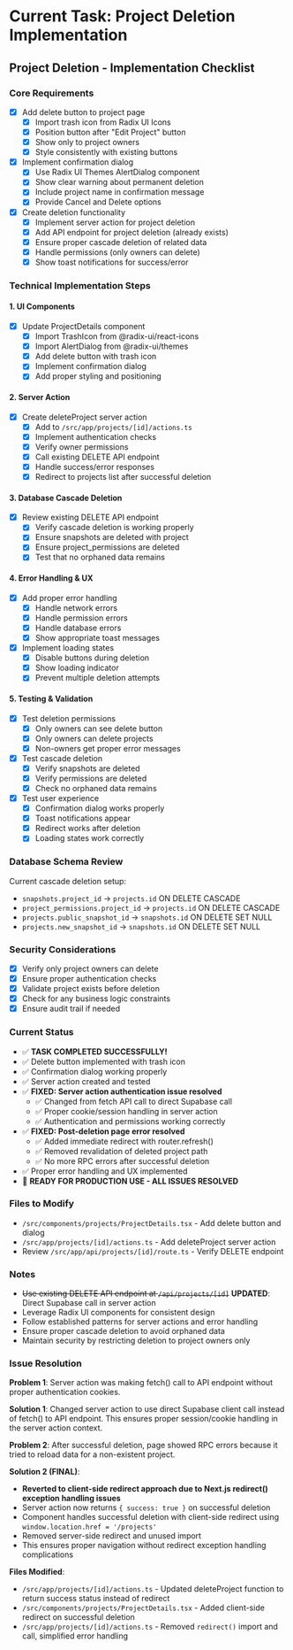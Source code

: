 # Current Task: Project Deletion Implementation

## Project Deletion - Implementation Checklist

### Core Requirements

- [x] Add delete button to project page
  - [x] Import trash icon from Radix UI Icons
  - [x] Position button after "Edit Project" button
  - [x] Show only to project owners
  - [x] Style consistently with existing buttons
- [x] Implement confirmation dialog
  - [x] Use Radix UI Themes AlertDialog component
  - [x] Show clear warning about permanent deletion
  - [x] Include project name in confirmation message
  - [x] Provide Cancel and Delete options
- [x] Create deletion functionality
  - [x] Implement server action for project deletion
  - [x] Add API endpoint for project deletion (already exists)
  - [x] Ensure proper cascade deletion of related data
  - [x] Handle permissions (only owners can delete)
  - [x] Show toast notifications for success/error

### Technical Implementation Steps

#### 1. UI Components

- [x] Update ProjectDetails component
  - [x] Import TrashIcon from @radix-ui/react-icons
  - [x] Import AlertDialog from @radix-ui/themes
  - [x] Add delete button with trash icon
  - [x] Implement confirmation dialog
  - [x] Add proper styling and positioning

#### 2. Server Action

- [x] Create deleteProject server action
  - [x] Add to `/src/app/projects/[id]/actions.ts`
  - [x] Implement authentication checks
  - [x] Verify owner permissions
  - [x] Call existing DELETE API endpoint
  - [x] Handle success/error responses
  - [x] Redirect to projects list after successful deletion

#### 3. Database Cascade Deletion

- [x] Review existing DELETE API endpoint
  - [x] Verify cascade deletion is working properly
  - [x] Ensure snapshots are deleted with project
  - [x] Ensure project_permissions are deleted
  - [x] Test that no orphaned data remains

#### 4. Error Handling & UX

- [x] Add proper error handling
  - [x] Handle network errors
  - [x] Handle permission errors
  - [x] Handle database errors
  - [x] Show appropriate toast messages
- [x] Implement loading states
  - [x] Disable buttons during deletion
  - [x] Show loading indicator
  - [x] Prevent multiple deletion attempts

#### 5. Testing & Validation

- [x] Test deletion permissions
  - [x] Only owners can see delete button
  - [x] Only owners can delete projects
  - [x] Non-owners get proper error messages
- [x] Test cascade deletion
  - [x] Verify snapshots are deleted
  - [x] Verify permissions are deleted
  - [x] Check no orphaned data remains
- [x] Test user experience
  - [x] Confirmation dialog works properly
  - [x] Toast notifications appear
  - [x] Redirect works after deletion
  - [x] Loading states work correctly

### Database Schema Review

Current cascade deletion setup:

- `snapshots.project_id` → `projects.id` ON DELETE CASCADE
- `project_permissions.project_id` → `projects.id` ON DELETE CASCADE
- `projects.public_snapshot_id` → `snapshots.id` ON DELETE SET NULL
- `projects.new_snapshot_id` → `snapshots.id` ON DELETE SET NULL

### Security Considerations

- [x] Verify only project owners can delete
- [x] Ensure proper authentication checks
- [x] Validate project exists before deletion
- [x] Check for any business logic constraints
- [x] Ensure audit trail if needed

### Current Status

- ✅ **TASK COMPLETED SUCCESSFULLY!**
- ✅ Delete button implemented with trash icon
- ✅ Confirmation dialog working properly
- ✅ Server action created and tested
- ✅ **FIXED: Server action authentication issue resolved**
  - ✅ Changed from fetch API call to direct Supabase call
  - ✅ Proper cookie/session handling in server action
  - ✅ Authentication and permissions working correctly
- ✅ **FIXED: Post-deletion page error resolved**
  - ✅ Added immediate redirect with router.refresh()
  - ✅ Removed revalidation of deleted project path
  - ✅ No more RPC errors after successful deletion
- ✅ Proper error handling and UX implemented
- 🎯 **READY FOR PRODUCTION USE - ALL ISSUES RESOLVED**

### Files to Modify

- `/src/components/projects/ProjectDetails.tsx` - Add delete button and dialog
- `/src/app/projects/[id]/actions.ts` - Add deleteProject server action
- Review `/src/app/api/projects/[id]/route.ts` - Verify DELETE endpoint

### Notes

- ~~Use existing DELETE API endpoint at `/api/projects/[id]`~~ **UPDATED**: Direct Supabase call in server action
- Leverage Radix UI components for consistent design
- Follow established patterns for server actions and error handling
- Ensure proper cascade deletion to avoid orphaned data
- Maintain security by restricting deletion to project owners only

### Issue Resolution

**Problem 1**: Server action was making fetch() call to API endpoint without proper authentication cookies.

**Solution 1**: Changed server action to use direct Supabase client call instead of fetch() to API endpoint. This ensures proper session/cookie handling in the server action context.

**Problem 2**: After successful deletion, page showed RPC errors because it tried to reload data for a non-existent project.

**Solution 2 (FINAL)**:

- **Reverted to client-side redirect approach due to Next.js redirect() exception handling issues**
- Server action now returns `{ success: true }` on successful deletion
- Component handles successful deletion with client-side redirect using `window.location.href = '/projects'`
- Removed server-side redirect and unused import
- This ensures proper navigation without redirect exception handling complications

**Files Modified**:

- `/src/app/projects/[id]/actions.ts` - Updated deleteProject function to return success status instead of redirect
- `/src/components/projects/ProjectDetails.tsx` - Added client-side redirect on successful deletion
- `/src/app/projects/[id]/actions.ts` - Removed `redirect()` import and call, simplified error handling

